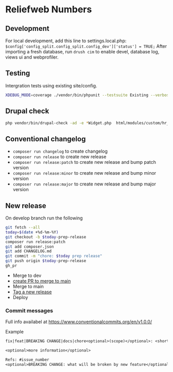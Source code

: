 # Reliefweb Numbers

## Development

For local development, add this line to settings.local.php:
`$config['config_split.config_split.config_dev']['status'] = TRUE;`
After importing a fresh database, run `drush cim` to enable devel, database log,
views ui and webprofiler.

## Testing

Intergration tests using existing site/config.

```sh {name=runtests}
XDEBUG_MODE=coverage ./vendor/bin/phpunit --testsuite Existing --verbose
```

## Drupal check

```sh {name=drupalcheck}
php vendor/bin/drupal-check -ad -e *Widget.php  html/modules/custom/hr_paragraphs/src
```

## Conventional changelog

- `composer run changelog` to create changelog
- `composer run release` to create new release
- `composer run release:patch` to create new release and bump patch version
- `composer run release:minor` to create new release and bump minor version
- `composer run release:major` to create new release and bump major version

## New release

On develop branch run the following

```sh {name=changelog}
git fetch --all
today=$(date +%d-%m-%Y)
git checkout -b $today-prep-release
composer run release:patch
git add composer.json
git add CHANGELOG.md
git commit -m "chore: $today prep release"
git push origin $today-prep-release
gh_pr
```

- Merge to dev
- [create PR to merge to main](https://github.com/UN-OCHA/numbers-site/compare/main...develop)
- Merge to main
- [Tag a new release](./gh_release)
- Deploy

### Commit messages

Full info availabel at https://www.conventionalcommits.org/en/v1.0.0/

Example

```txt
fix|feat|BREAKING CHANGE|docs|chore<optional>(scope)</optional>: <short title>

<optional>more information</optional>

Refs: #issue_number
<optional>BREAKING CHANGE: what will be broken by new feature</optional>
```
